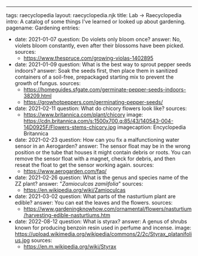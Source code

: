 ---
tags: raecyclopedia
layout: raecyclopedia.njk
title: Lab → Raecyclopedia
intro: A catalog of some things I've learned or looked up about gardening.
pagename: Gardening
entries:
  - date: 2021-01-07
    question: Do violets only bloom once?
    answer: No, violets bloom constantly, even after their blossoms have been picked.
    sources: 
      - https://www.thespruce.com/growing-violas-1402895
  - date: 2021-01-09
    question: What is the best way to sprout pepper seeds indoors?
    answer: Soak the seeds first, then place them in sanitized containers of a soil-free, prepackaged starting mix to prevent the growth of fungus.
    sources:
      - https://homeguides.sfgate.com/germinate-pepper-seeds-indoors-38209.html
      - https://growhotpeppers.com/germinating-pepper-seeds/
  - date: 2021-02-11
    question: What do chicory flowers look like?
    sources:
      - https://www.britannica.com/plant/chicory
    image: https://cdn.britannica.com/s:1500x700,q:85/43/140543-004-14D0925F/Flowers-stems-chicory.jpg
    imagecaption: Encyclopedia Britannica
  - date: 2021-02-23
    question: How can you fix a malfunctioning water sensor in an Aerogarden?
    answer: The sensor float may be in the wrong position or the tube that houses it might contain debris or roots. You can remove the sensor float with a magnet, check for debris, and then reseat the float to get the sensor working again. 
    sources:
      - https://www.aerogarden.com/faq/
  - date: 2021-02-26
    question: What is the genus and species name of the ZZ plant?
    answer: "<i>Zamioculcas zamiifolia</i>"
    sources:
      - https://en.wikipedia.org/wiki/Zamioculcas
  - date: 2021-03-02
    question: What parts of the nasturtium plant are edible?
    answer: You can eat the leaves and the flowers.
    sources:
      - https://www.gardeningknowhow.com/ornamental/flowers/nasturtium/harvesting-edible-nasturtiums.htm
  - date: 2022-08-12
    question: What is styrax?
    answer: A genus of shrubs known for producing benzoin resin used in perfume and incense.
    image: https://upload.wikimedia.org/wikipedia/commons/2/2c/Styrax_platanifolius.jpg
    sources:
      - https://en.m.wikipedia.org/wiki/Styrax
